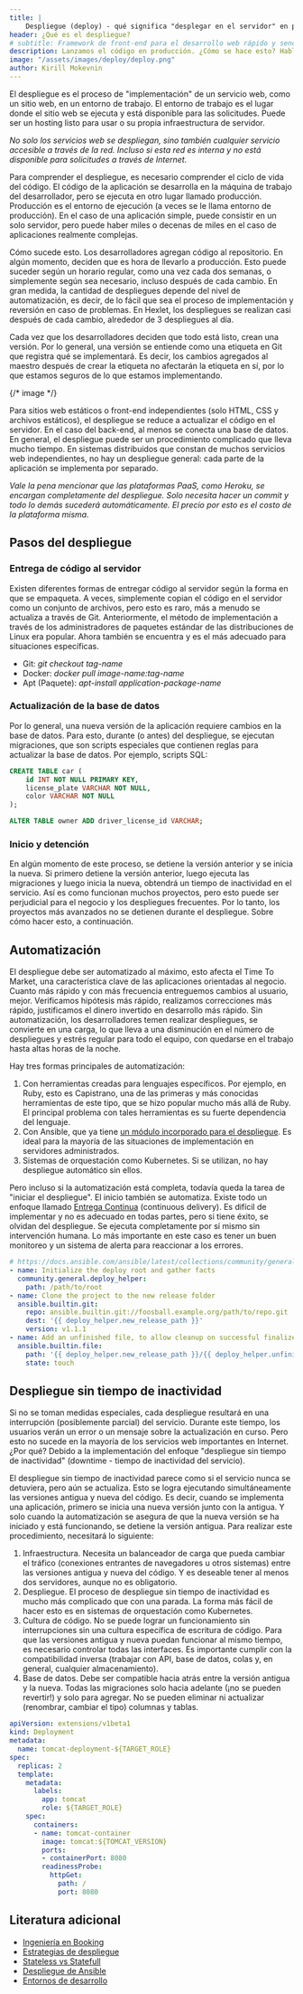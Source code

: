 ```yaml
---
title: |
    Despliegue (deploy) - qué significa "desplegar en el servidor" en palabras sencillas
header: ¿Qué es el despliegue?
# subtitle: Framework de front-end para el desarrollo web rápido y sencillo.
description: Lanzamos el código en producción. ¿Cómo se hace esto? Hablamos sobre la automatización y el despliegue sin "tiempo de inactividad".
image: "/assets/images/deploy/deploy.png"
author: Kirill Mokevnin
---
```


El despliegue es el proceso de "implementación" de un servicio web, como un sitio web, en un entorno de trabajo. El entorno de trabajo es el lugar donde el sitio web se ejecuta y está disponible para las solicitudes. Puede ser un hosting listo para usar o su propia infraestructura de servidor.

*No solo los servicios web se despliegan, sino también cualquier servicio accesible a través de la red. Incluso si esta red es interna y no está disponible para solicitudes a través de Internet.*

Para comprender el despliegue, es necesario comprender el ciclo de vida del código. El código de la aplicación se desarrolla en la máquina de trabajo del desarrollador, pero se ejecuta en otro lugar llamado producción. Producción es el entorno de ejecución (a veces se le llama entorno de producción). En el caso de una aplicación simple, puede consistir en un solo servidor, pero puede haber miles o decenas de miles en el caso de aplicaciones realmente complejas.

Cómo sucede esto. Los desarrolladores agregan código al repositorio. En algún momento, deciden que es hora de llevarlo a producción. Esto puede suceder según un horario regular, como una vez cada dos semanas, o simplemente según sea necesario, incluso después de cada cambio. En gran medida, la cantidad de despliegues depende del nivel de automatización, es decir, de lo fácil que sea el proceso de implementación y reversión en caso de problemas. En Hexlet, los despliegues se realizan casi después de cada cambio, alrededor de 3 despliegues al día.

<Banner name="intensive-devops" />

Cada vez que los desarrolladores deciden que todo está listo, crean una versión. Por lo general, una versión se entiende como una etiqueta en Git que registra qué se implementará. Es decir, los cambios agregados al maestro después de crear la etiqueta no afectarán la etiqueta en sí, por lo que estamos seguros de lo que estamos implementando.

{/* image */}

Para sitios web estáticos o front-end independientes (solo HTML, CSS y archivos estáticos), el despliegue se reduce a actualizar el código en el servidor. En el caso del back-end, al menos se conecta una base de datos. En general, el despliegue puede ser un procedimiento complicado que lleva mucho tiempo. En sistemas distribuidos que constan de muchos servicios web independientes, no hay un despliegue general: cada parte de la aplicación se implementa por separado.

*Vale la pena mencionar que las plataformas PaaS, como Heroku, se encargan completamente del despliegue. Solo necesita hacer un commit y todo lo demás sucederá automáticamente. El precio por esto es el costo de la plataforma misma.*

## Pasos del despliegue

### Entrega de código al servidor

Existen diferentes formas de entregar código al servidor según la forma en que se empaqueta. A veces, simplemente copian el código en el servidor como un conjunto de archivos, pero esto es raro, más a menudo se actualiza a través de Git. Anteriormente, el método de implementación a través de los administradores de paquetes estándar de las distribuciones de Linux era popular. Ahora también se encuentra y es el más adecuado para situaciones específicas.

* Git: *git checkout tag-name*
* Docker: *docker pull image-name:tag-name*
* Apt (Paquete): *apt-install application-package-name*

### Actualización de la base de datos

Por lo general, una nueva versión de la aplicación requiere cambios en la base de datos. Para esto, durante (o antes) del despliegue, se ejecutan migraciones, que son scripts especiales que contienen reglas para actualizar la base de datos. Por ejemplo, scripts SQL:

```sql
CREATE TABLE car (
    id INT NOT NULL PRIMARY KEY,
    license_plate VARCHAR NOT NULL,
    color VARCHAR NOT NULL
);

ALTER TABLE owner ADD driver_license_id VARCHAR;
```

### Inicio y detención

En algún momento de este proceso, se detiene la versión anterior y se inicia la nueva. Si primero detiene la versión anterior, luego ejecuta las migraciones y luego inicia la nueva, obtendrá un tiempo de inactividad en el servicio. Así es como funcionan muchos proyectos, pero esto puede ser perjudicial para el negocio y los despliegues frecuentes. Por lo tanto, los proyectos más avanzados no se detienen durante el despliegue. Sobre cómo hacer esto, a continuación.

## Automatización

El despliegue debe ser automatizado al máximo, esto afecta el Time To Market, una característica clave de las aplicaciones orientadas al negocio. Cuanto más rápido y con más frecuencia entreguemos cambios al usuario, mejor. Verificamos hipótesis más rápido, realizamos correcciones más rápido, justificamos el dinero invertido en desarrollo más rápido. Sin automatización, los desarrolladores temen realizar despliegues, se convierte en una carga, lo que lleva a una disminución en el número de despliegues y estrés regular para todo el equipo, con quedarse en el trabajo hasta altas horas de la noche.

Hay tres formas principales de automatización:

1. Con herramientas creadas para lenguajes específicos. Por ejemplo, en Ruby, esto es Capistrano, una de las primeras y más conocidas herramientas de este tipo, que se hizo popular mucho más allá de Ruby. El principal problema con tales herramientas es su fuerte dependencia del lenguaje.
1. Con Ansible, que ya tiene [un módulo incorporado para el despliegue](https://docs.ansible.com/ansible/latest/collections/community/general/deploy_helper_module.html). Es ideal para la mayoría de las situaciones de implementación en servidores administrados.
1. Sistemas de orquestación como Kubernetes. Si se utilizan, no hay despliegue automático sin ellos.

Pero incluso si la automatización está completa, todavía queda la tarea de "iniciar el despliegue". El inicio también se automatiza. Existe todo un enfoque llamado [Entrega Continua](https://es.wikipedia.org/wiki/Entrega_continua) (continuous delivery). Es difícil de implementar y no es adecuado en todas partes, pero si tiene éxito, se olvidan del despliegue. Se ejecuta completamente por sí mismo sin intervención humana. Lo más importante en este caso es tener un buen monitoreo y un sistema de alerta para reaccionar a los errores.

```yaml
# https://docs.ansible.com/ansible/latest/collections/community/general/deploy_helper_module.html#examples
- name: Initialize the deploy root and gather facts
  community.general.deploy_helper:
    path: /path/to/root
- name: Clone the project to the new release folder
  ansible.builtin.git:
    repo: ansible.builtin.git://foosball.example.org/path/to/repo.git
    dest: '{{ deploy_helper.new_release_path }}'
    version: v1.1.1
- name: Add an unfinished file, to allow cleanup on successful finalize
  ansible.builtin.file:
    path: '{{ deploy_helper.new_release_path }}/{{ deploy_helper.unfinished_filename }}'
    state: touch
```

## Despliegue sin tiempo de inactividad

Si no se toman medidas especiales, cada despliegue resultará en una interrupción (posiblemente parcial) del servicio. Durante este tiempo, los usuarios verán un error o un mensaje sobre la actualización en curso. Pero esto no sucede en la mayoría de los servicios web importantes en Internet. ¿Por qué? Debido a la implementación del enfoque "despliegue sin tiempo de inactividad" (downtime - tiempo de inactividad del servicio).

El despliegue sin tiempo de inactividad parece como si el servicio nunca se detuviera, pero aún se actualiza. Esto se logra ejecutando simultáneamente las versiones antigua y nueva del código. Es decir, cuando se implementa una aplicación, primero se inicia una nueva versión junto con la antigua. Y solo cuando la automatización se asegura de que la nueva versión se ha iniciado y está funcionando, se detiene la versión antigua. Para realizar este procedimiento, necesitará lo siguiente:

1. Infraestructura. Necesita un balanceador de carga que pueda cambiar el tráfico (conexiones entrantes de navegadores u otros sistemas) entre las versiones antigua y nueva del código. Y es deseable tener al menos dos servidores, aunque no es obligatorio.
1. Despliegue. El proceso de despliegue sin tiempo de inactividad es mucho más complicado que con una parada. La forma más fácil de hacer esto es en sistemas de orquestación como Kubernetes.
1. Cultura de código. No se puede lograr un funcionamiento sin interrupciones sin una cultura específica de escritura de código. Para que las versiones antigua y nueva puedan funcionar al mismo tiempo, es necesario controlar todas las interfaces. Es importante cumplir con la compatibilidad inversa (trabajar con API, base de datos, colas y, en general, cualquier almacenamiento).
1. Base de datos. Debe ser compatible hacia atrás entre la versión antigua y la nueva. Todas las migraciones solo hacia adelante (¡no se pueden revertir!) y solo para agregar. No se pueden eliminar ni actualizar (renombrar, cambiar el tipo) columnas y tablas.

```yaml
apiVersion: extensions/v1beta1
kind: Deployment
metadata:
  name: tomcat-deployment-${TARGET_ROLE}
spec:
  replicas: 2
  template:
    metadata:
      labels:
        app: tomcat
        role: ${TARGET_ROLE}
    spec:
      containers:
      - name: tomcat-container
        image: tomcat:${TOMCAT_VERSION}
        ports:
        - containerPort: 8080
        readinessProbe:
          httpGet:
            path: /
            port: 8080
```

## Literatura adicional

* [Ingeniería en Booking](https://bronevichok.ru/posts/engineering-at-booking.com.html)
* [Estrategias de despliegue](https://habr.com/ru/company/flant/blog/471620/)
* [Stateless vs Statefull](https://www.youtube.com/watch?v=WPCz_U7D8PI)
* [Despliegue de Ansible](https://docs.ansible.com/ansible/latest/collections/community/general/deploy_helper_module.html)
* [Entornos de desarrollo](https://ru.hexlet.io/blog/posts/environment)
